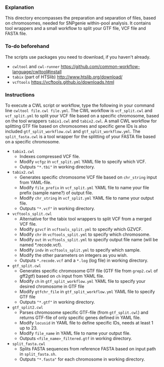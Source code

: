 ### Explanation ###

This directory encompasses the preparation and separation of files, based on chromosomes, needed for SNPgenie within-pool analysis. It contains tool wrappers and a small workflow to split your GTF file, VCF file and FASTA file.

### To-do beforehand ###

The scripts use packages you need to download, if you haven't already.
- `cwltool` and `cwl-runner` https://github.com/common-workflow-language/cwltool#install
- `tabix` (part of HTSlib) http://www.htslib.org/download/
- `vcftools` https://vcftools.github.io/downloads.html

### Instructions ###
To execute a CWL script or workflow, type the following in your command line `cwltool file.cwl file.yml`. 
The CWL workflow is `vcf_split.cwl` and `vcf_split.yml` to split your VCF file based on a specific chromosome, based on the tool wrappers `tabix1.cwl` and `tabix2.cwl`. A small CWL workflow for splitting GTF file based on chromosomes and specific gene IDs is also included `gtf_split_workflow.cwl` and `gtf_split_workflow.yml`. The `split_fasta.cwl` is a tool wrapper for the splitting of your FASTA file based on a specific chromosome.
- `tabix1.cwl`
    - Indexes compressed VCF file. 
    - Modify `vcfgz` in `vcf_split.yml` YAML file to specify which VCF.
    - Outputs `"*.tbi"` in working directory.
- `tabix2.cwl`
    - Generates specific chromosome VCF file based on `chr_string` input from YAML-file. 
    - Modify `file_prefix` in `vcf_split.yml` YAML file to name your file prefix (sample name?) of output file.
    - Modify `chr_string` in `vcf_split.yml` YAML file to name your output file.
    - Outputs `"*.vcf"` in working directory.
- `vcftools_split.cwl`
    - Alternative for the tabix tool wrappers to split VCF from a merged VCF file.
    - Modify `gzvcf` in `vcftools_split.yml` to specify which GZVCF.
    - Modify `chr` in `vcftools_split.yml` to specify which chromosome.
    - Modify `out` in `vcftools_split.yml` to specify output file name (will be named *.recode.vcf).
    - Modify `indv` in `vcftools_split.yml` to specify which sample.
    - Modify the other parameters on integers as you wish.
    - Outputs `*.recode.vcf` and a `*.log` (log file) in working directory.
- `gtf_split.cwl`
    - Generates specific chromosome GTF file (GTF file from `grep2.cwl` of gff2gtf) based on `ch` input from YAML file. 
    - Modify `ch` in `gtf_split_workflow.yml` YAML file to specify your desired chromosome in GTF file
    - Modify `gtfchr_file` in `gtf_split_workflow.yml` YAML file to specify GTF file
    - Outputs `"*.gtf"` in working directory.
- `gtf_split2.cwl`
    - Parses chromosome specific GTF-file (from `gtf_split.cwl`) and returns GTF-file of only specific genes defined in YAML file.
    - Modify `locusid` in YAML file to define specific IDs, needs at least 1 up to 23.
    - Modify `file_name` in YAML file to name your output file.
    - Outputs `<file_name>_filtered.gtf` in working directory.
- `split_fasta.cwl`
    - Splits FASTA sequences from reference FASTA based on input path in `split_fasta.sh`. 
    - Outputs `"*.fasta"` for each chromosome in working directory.
